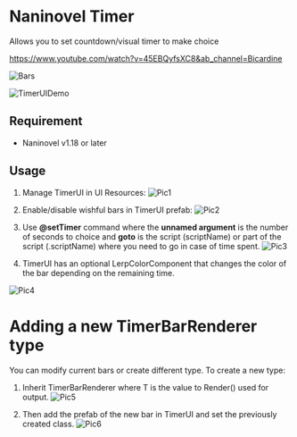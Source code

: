 # Naninovel Timer
Allows you to set countdown/visual timer to make choice

https://www.youtube.com/watch?v=45EBQyfsXC8&ab_channel=Bicardine

![Bars](https://github.com/Bicardine/NaninovelTimer/assets/83329675/18a34f1c-4cf8-4127-b468-a9b0b88b81fa)

![TimerUIDemo](https://github.com/Bicardine/NaninovelTimer/assets/83329675/74933481-3e18-499d-92bb-1bc2fbffbfc7)


## Requirement
- Naninovel v1.18 or later

## Usage
1. Manage TimerUI in UI Resources:
![Pic1](https://github.com/Bicardine/NaninovelTimer/assets/83329675/e7481e03-981b-49a3-979e-0793e5e90c01)

2. Enable/disable wishful bars in TimerUI prefab:
![Pic2](https://github.com/Bicardine/NaninovelTimer/assets/83329675/22a64d81-428d-4c2e-89fa-a746920f88d9)


3. Use **@setTimer** command where the **unnamed argument** is the number of seconds to choice and **goto** is the script (scriptName) or part of the script (.scriptName) where you need to go in case of time spent.
![Pic3](https://github.com/Bicardine/NaninovelTimer/assets/83329675/61c4df67-4ff6-4d4b-be6b-f305920bcf81)


4. TimerUI has an optional LerpColorComponent that changes the color of the bar depending on the remaining time.

![Pic4](https://github.com/Bicardine/NaninovelTimer/assets/83329675/b4abee37-b226-42ca-81d0-6951b4f41cfe)


# Adding a new TimerBarRenderer type
You can modify current bars or create different type. To create a new type:

1. Inherit TimerBarRenderer<T> where T is the value to Render() used for output.
![Pic5](https://github.com/Bicardine/NaninovelTimer/assets/83329675/0b2bad00-54d6-4feb-83e8-ffe8cbd1bc24)


2. Then add the prefab of the new bar in TimerUI and set the previously created class.
![Pic6](https://github.com/Bicardine/NaninovelTimer/assets/83329675/6fd2c85a-ad80-4a15-9678-ea90d860a52e)

